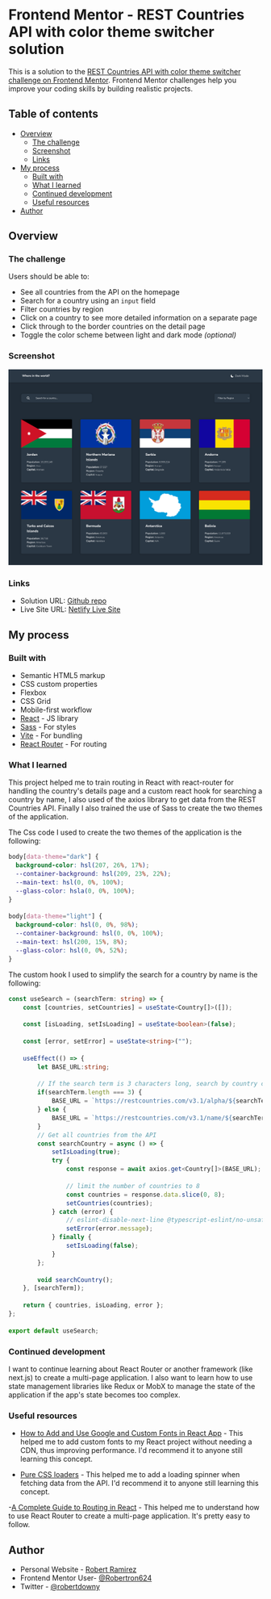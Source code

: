 # Frontend Mentor - REST Countries API with color theme switcher solution

This is a solution to the [REST Countries API with color theme switcher challenge on Frontend Mentor](https://www.frontendmentor.io/challenges/rest-countries-api-with-color-theme-switcher-5cacc469fec04111f7b848ca). Frontend Mentor challenges help you improve your coding skills by building realistic projects.

## Table of contents

-   [Overview](#overview)
    -   [The challenge](#the-challenge)
    -   [Screenshot](#screenshot)
    -   [Links](#links)
-   [My process](#my-process)
    -   [Built with](#built-with)
    -   [What I learned](#what-i-learned)
    -   [Continued development](#continued-development)
    -   [Useful resources](#useful-resources)
-   [Author](#author)

## Overview

### The challenge

Users should be able to:

-   See all countries from the API on the homepage
-   Search for a country using an `input` field
-   Filter countries by region
-   Click on a country to see more detailed information on a separate page
-   Click through to the border countries on the detail page
-   Toggle the color scheme between light and dark mode _(optional)_

### Screenshot

![](./screenshot.png)

### Links

-   Solution URL: [Github repo](https://github.com/Robertron624/rest-countries-details)
-   Live Site URL: [Netlify Live Site](https://stunning-profiterole-b75426.netlify.app/)

## My process

### Built with

-   Semantic HTML5 markup
-   CSS custom properties
-   Flexbox
-   CSS Grid
-   Mobile-first workflow
-   [React](https://reactjs.org/) - JS library
-   [Sass](https://sass-lang.com/) - For styles
-   [Vite](https://vitejs.dev/) - For bundling
-   [React Router](https://reactrouter.com/) - For routing

### What I learned

This project helped me to train routing in React with react-router for handling the country's details page and a custom react hook for searching a country by name, I also used of the axios library to get data from the REST Countries API. Finally I also trained the use of Sass to create the two themes of the application.

The Css code I used to create the two themes of the application is the following:
```css
body[data-theme="dark"] {
  background-color: hsl(207, 26%, 17%);
  --container-background: hsl(209, 23%, 22%); 
  --main-text: hsl(0, 0%, 100%);
  --glass-color: hsla(0, 0%, 100%);
}

body[data-theme="light"] {
  background-color: hsl(0, 0%, 98%);
  --container-background: hsl(0, 0%, 100%);
  --main-text: hsl(200, 15%, 8%);
  --glass-color: hsl(0, 0%, 52%);
}
```

The custom hook I used to simplify the search for a country by name is the following:

```ts
const useSearch = (searchTerm: string) => {
    const [countries, setCountries] = useState<Country[]>([]);

    const [isLoading, setIsLoading] = useState<boolean>(false);

    const [error, setError] = useState<string>("");

    useEffect(() => {
        let BASE_URL:string;

        // If the search term is 3 characters long, search by country code
        if(searchTerm.length === 3) {
            BASE_URL = `https://restcountries.com/v3.1/alpha/${searchTerm}`;
        } else {
            BASE_URL = `https://restcountries.com/v3.1/name/${searchTerm}`;
        }
        // Get all countries from the API
        const searchCountry = async () => {
            setIsLoading(true);
            try {
                const response = await axios.get<Country[]>(BASE_URL);

                // limit the number of countries to 8
                const countries = response.data.slice(0, 8);
                setCountries(countries);
            } catch (error) {
                // eslint-disable-next-line @typescript-eslint/no-unsafe-argument, @typescript-eslint/no-unsafe-member-access
                setError(error.message);
            } finally {
                setIsLoading(false);
            }
        };

        void searchCountry();
    }, [searchTerm]);

    return { countries, isLoading, error };
};

export default useSearch;
```

### Continued development

I want to continue learning about React Router or another framework (like next.js) to create a multi-page application. I also want to learn how to use state management libraries like Redux or MobX to manage the state of the application if the app's state becomes too complex.
### Useful resources

-   [How to Add and Use Google and Custom Fonts in React App](https://www.positronx.io/react-js-include-custom-fonts-google-fonts-tutorial/) - This helped me to add custom fonts to my React project without needing a CDN, thus improving performance. I'd recommend it to anyone still learning this concept.

-   [Pure CSS loaders](https://loading.io/css/) - This helped me to add a loading spinner when fetching data from the API. I'd recommend it to anyone still learning this concept.

-[A Complete Guide to Routing in React](https://hygraph.com/blog/routing-in-react) - This helped me to understand how to use React Router to create a multi-page application. It's pretty easy to follow.

## Author

-   Personal Website - [Robert Ramirez](https://robert-ramirez.netlify.app)
-   Frontend Mentor User- [@Robertron624](https://www.frontendmentor.io/profile/Robertron624)
-   Twitter - [@robertdowny](https://www.twitter.com/robertdowny)
